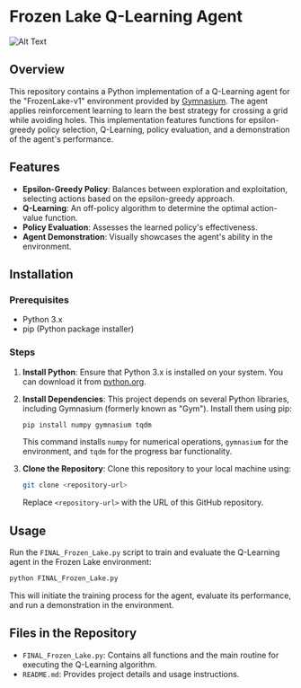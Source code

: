 
# Frozen Lake Q-Learning Agent
![Alt Text](https://im7.ezgif.com/tmp/ezgif-7-825f30ae62.gif)
## Overview
This repository contains a Python implementation of a Q-Learning agent for the "FrozenLake-v1" environment provided by [Gymnasium](https://www.gymnasium.openai.com/). The agent applies reinforcement learning to learn the best strategy for crossing a grid while avoiding holes. This implementation features functions for epsilon-greedy policy selection, Q-Learning, policy evaluation, and a demonstration of the agent's performance.

## Features
- **Epsilon-Greedy Policy**: Balances between exploration and exploitation, selecting actions based on the epsilon-greedy approach.
- **Q-Learning**: An off-policy algorithm to determine the optimal action-value function.
- **Policy Evaluation**: Assesses the learned policy's effectiveness.
- **Agent Demonstration**: Visually showcases the agent's ability in the environment.

## Installation

### Prerequisites
- Python 3.x
- pip (Python package installer)

### Steps
1. **Install Python**: Ensure that Python 3.x is installed on your system. You can download it from [python.org](https://www.python.org/).

2. **Install Dependencies**: This project depends on several Python libraries, including Gymnasium (formerly known as "Gym"). Install them using pip:

    ```bash
    pip install numpy gymnasium tqdm
    ```

    This command installs `numpy` for numerical operations, `gymnasium` for the environment, and `tqdm` for the progress bar functionality.

3. **Clone the Repository**: Clone this repository to your local machine using:

    ```bash
    git clone <repository-url>
    ```
    Replace `<repository-url>` with the URL of this GitHub repository.

## Usage
Run the `FINAL_Frozen_Lake.py` script to train and evaluate the Q-Learning agent in the Frozen Lake environment:

```bash
python FINAL_Frozen_Lake.py
```

This will initiate the training process for the agent, evaluate its performance, and run a demonstration in the environment.

## Files in the Repository
- `FINAL_Frozen_Lake.py`: Contains all functions and the main routine for executing the Q-Learning algorithm.
- `README.md`: Provides project details and usage instructions.

